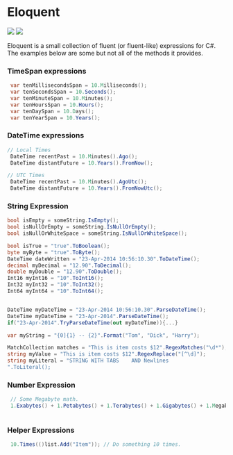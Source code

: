 # Eloquent

[<img src="https://img.shields.io/appveyor/ci/secretdeveloper/Eloquent/master.svg">](https://ci.appveyor.com/project/SecretDeveloper/Eloquent)
[<img src="https://img.shields.io/nuget/v/Eloquent.svg">](https://www.nuget.org/packages/Eloquent/)

Eloquent is a small collection of fluent (or fluent-like) expressions for C#.  The examples below are some but not all of the methods it provides.

### TimeSpan expressions
```c#
 var tenMillisecondsSpan = 10.Milliseconds();
 var tenSecondsSpan = 10.Seconds();
 var tenMinuteSpan = 10.Minutes();
 var tenHoursSpan = 10.Hours();
 var tenDaySpan = 10.Days(); 
 var tenYearSpan = 10.Years(); 
```

### DateTime expressions
```c#
// Local Times
 DateTime recentPast = 10.Minutes().Ago();
 DateTime distantFuture = 10.Years().FromNow();

// UTC Times
 DateTime recentPast = 10.Minutes().AgoUtc();
 DateTime distantFuture = 10.Years().FromNowUtc(); 
```

### String Expression
```c#
bool isEmpty = someString.IsEmpty();
bool isNullOrEmpty = someString.IsNullOrEmpty();
bool isNullOrWhiteSpace = someString.IsNullOrWhiteSpace();

bool isTrue = "true".ToBoolean();
byte myByte = "true".ToByte();
DateTime dateWritten = "23-Apr-2014 10:56:10.30".ToDateTime(); 
decimal myDecimal = "12.90".ToDecimal();
double myDouble = "12.90".ToDouble();
Int16 myInt16 = "10".ToInt16();
Int32 myInt32 = "10".ToInt32();
Int64 myInt64 = "10".ToInt64();


DateTime myDateTime = "23-Apr-2014 10:56:10.30".ParseDateTime();
DateTime myDateTime = "23-Apr-2014".ParseDateTime();
if("23-Apr-2014".TryParseDateTime(out myDateTime)){...}

var myString = "{0]{1} -- {2}".Format("Tom", "Dick", "Harry");

MatchCollection matches = "This is item costs $12".RegexMatches("\d*");
string myValue = "This is item costs $12".RegexReplace("[^\d]");
string myLiteral = "STRING WITH TABS    AND Newlines
".ToLiteral();  

```

### Number Expression
```c#
 // Some Megabyte math.
 1.Exabytes() + 1.Petabytes() + 1.Terabytes() + 1.Gigabytes() + 1.Megabytes() + 1.Kilobytes() + 1.Bytes();
 
```

### Helper Expressions
```c#
 10.Times(()list.Add("Item")); // Do something 10 times.
 
```



